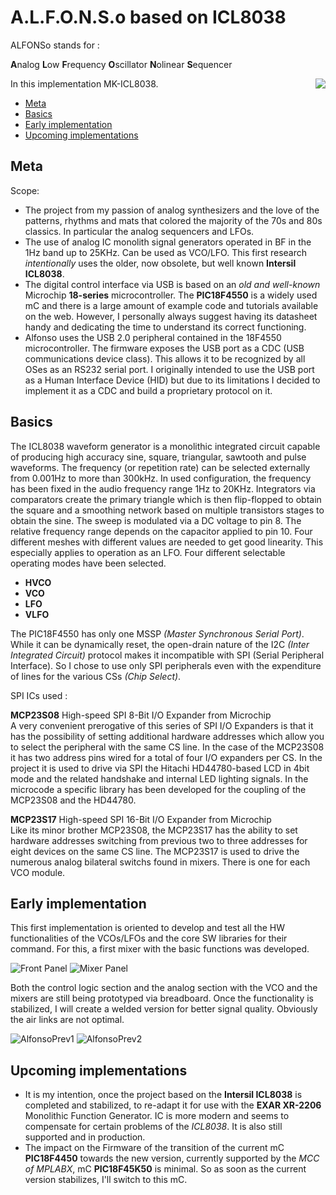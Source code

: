 # A.L.F.O.N.S.o based on ICL8038

ALFONSo stands for :

**A**nalog
**L**ow 
**F**requency 
**O**scillator 
**N**olinear 
**S**equencer

<p align="right">
    <img align="right" src="https://user-images.githubusercontent.com/122873753/222143982-1a5c145b-e075-451e-8f5f-8aa5fb78d0a5.png">
</p>

In this implementation MK-ICL8038.

- [Meta](#meta)
- [Basics](#basics)
- [Early implementation](#early-implementation)
- [Upcoming implementations](#upcoming-implementations)

## Meta

Scope:

- The project from my passion of analog synthesizers and the love of the patterns, rhythms and mats that colored the majority of the 70s and 80s classics. In particular the analog sequencers and LFOs.
- The use of analog IC monolith signal generators operated in BF in the 1Hz band up to 25KHz. Can be used as VCO/LFO. This first research *intentionally* uses the older, now obsolete, but well known **Intersil ICL8038**.
- The digital control interface via USB is based on an *old and well-known* Microchip **18-series** microcontroller. The **PIC18F4550** is a widely used mC and there is a large amount of example code and tutorials available on the web.
  However, I personally always suggest having its datasheet handy and dedicating the time to understand its correct functioning.
- Alfonso uses the USB 2.0 peripheral contained in the 18F4550 microcontroller. The firmware exposes the USB port as a CDC (USB communications device class). This allows it to be recognized by all OSes as an RS232 serial port.
  I originally intended to use the USB port as a Human Interface Device (HID) but due to its limitations I decided to implement it as a CDC and build a proprietary protocol on it.
  
## Basics

The ICL8038 waveform generator is a monolithic integrated circuit capable of producing high accuracy sine, square, triangular, sawtooth and pulse waveforms. The frequency (or repetition rate) can be selected externally from 0.001Hz to more than 300kHz.
In used configuration, the frequency has been fixed in the audio frequency range 1Hz to 20KHz. Integrators via comparators create the primary triangle which is then flip-flopped to obtain the square and a smoothing network based on multiple transistors stages to obtain the sine.
The sweep is modulated via a DC voltage to pin 8. The relative frequency range depends on the capacitor applied to pin 10.
Four different meshes with different values are needed to get good linearity. This especially applies to operation as an LFO. Four different selectable operating modes have been selected.

- **HVCO**
- **VCO**
- **LFO**
- **VLFO**

The PIC18F4550 has only one MSSP *(Master Synchronous Serial Port)*. While it can be dynamically reset, the open-drain nature of the I2C *(Inter Integrated Circuit)* protocol makes it incompatible with SPI (Serial Peripheral Interface).
So I chose to use only SPI peripherals even with the expenditure of lines for the various CSs *(Chip Select)*.

SPI ICs used :

**MCP23S08** High-speed SPI 8-Bit I/O Expander from Microchip<BR>
A very convenient prerogative of this series of SPI I/O Expanders is that it has the possibility of setting additional hardware addresses which allow you to select the peripheral with the same CS line.
In the case of the MCP23S08 it has two address pins wired for a total of four I/O expanders per CS.
In the project it is used to drive via SPI the Hitachi HD44780-based LCD in 4bit mode and the related handshake and internal LED lighting signals.
In the microcode a specific library has been developed for the coupling of the MCP23S08 and the HD44780.

**MCP23S17** High-speed SPI 16-Bit I/O Expander from Microchip<BR>
Like its minor brother MCP23S08, the MCP23S17 has the ability to set hardware addresses switching from previous two to three addresses for eight devices on the same CS line.
The MCP23S17 is used to drive the numerous analog bilateral switchs found in mixers. There is one for each VCO module.

## Early implementation

This first implementation is oriented to develop and test all the HW functionalities of the VCOs/LFOs and the core SW libraries for their command.
For this, a first mixer with the basic functions was developed.

![Front Panel](https://user-images.githubusercontent.com/122873753/222146686-99d1909f-2db3-43aa-8f50-f5286ce944ac.png)
![Mixer Panel](https://user-images.githubusercontent.com/122873753/222147808-f85e7260-d6f0-4ed8-a101-276cef76ffd2.png)

Both the control logic section and the analog section with the VCO and the mixers are still being prototyped via breadboard.
Once the functionality is stabilized, I will create a welded version for better signal quality. Obviously the air links are not optimal.

![AlfonsoPrev1](https://user-images.githubusercontent.com/122873753/214313627-f87d06cf-55e3-4104-a56d-350e2fd5c412.jpg)
![AlfonsoPrev2](https://user-images.githubusercontent.com/122873753/214313670-8de575b0-895b-4a02-b9fe-d2fca62c175e.jpg)

## Upcoming implementations

- It is my intention, once the project based on the **Intersil ICL8038** is completed and stabilized, to re-adapt it for use with the **EXAR XR-2206** Monolithic Function Generator.
  IC is more modern and seems to compensate for certain problems of the *ICL8038*. It is also still supported and in production.
- The impact on the Firmware of the transition of the current mC **PIC18F4450** towards the new version, currently supported by the *MCC of MPLABX*, mC **PIC18F45K50** is minimal.
  So as soon as the current version stabilizes, I'll switch to this mC.
